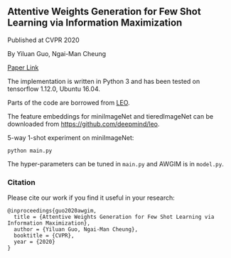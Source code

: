 ## Attentive Weights Generation for Few Shot Learning via Information Maximization

Published at CVPR 2020

By Yiluan Guo, Ngai-Man Cheung

[Paper Link](http://openaccess.thecvf.com/content_CVPR_2020/papers/Guo_Attentive_Weights_Generation_for_Few_Shot_Learning_via_Information_Maximization_CVPR_2020_paper.pdf)

The implementation is written in Python 3 and has been tested on tensorflow 1.12.0, Ubuntu 16.04. 

Parts of the code are borrowed from [LEO](https://github.com/deepmind/leo). 

The feature embeddings for miniImageNet and tieredImageNet can be downloaded from https://github.com/deepmind/leo.

5-way 1-shot experiment on miniImageNet:
 
`python main.py`


The hyper-parameters can be tuned in `main.py` and AWGIM is in `model.py`.


### Citation
Please cite our work if you find it useful in your research:
```
@inproceedings{guo2020awgim,
  title = {Attentive Weights Generation for Few Shot Learning via Information Maximization},
  author = {Yiluan Guo, Ngai-Man Cheung},
  booktitle = {CVPR},
  year = {2020}
}
```
